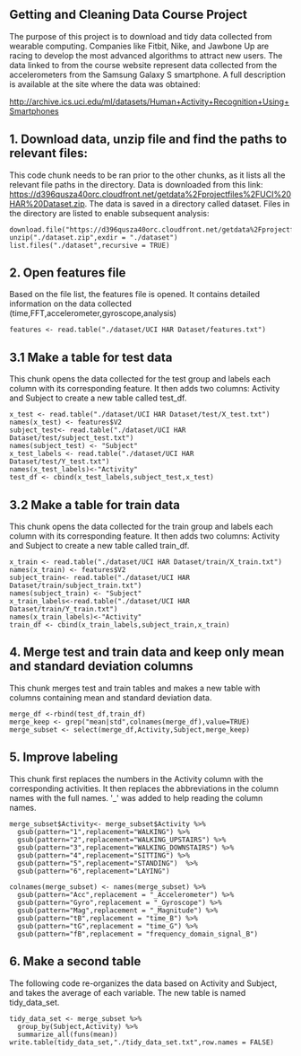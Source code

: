 ## Getting and Cleaning Data Course Project
The purpose of this project is to download and tidy data collected from wearable computing. Companies like Fitbit, Nike, and Jawbone Up are racing to develop the most advanced algorithms to attract new users. The data linked to from the course website represent data collected from the accelerometers from the Samsung Galaxy S smartphone. A full description is available at the site where the data was obtained:

http://archive.ics.uci.edu/ml/datasets/Human+Activity+Recognition+Using+Smartphones

## 1. Download data, unzip file and find the paths to relevant files:
This code chunk needs to be ran prior to the other chunks, as it lists all the relevant file paths in the directory. Data is downloaded from this link: https://d396qusza40orc.cloudfront.net/getdata%2Fprojectfiles%2FUCI%20HAR%20Dataset.zip. The data is saved in a directory called dataset. Files in the directory are listed to enable subsequent analysis:

```{r}
download.file("https://d396qusza40orc.cloudfront.net/getdata%2Fprojectfiles%2FUCI%20HAR%20Dataset.zip",destfile="./dataset.zip")
unzip("./dataset.zip",exdir = "./dataset")
list.files("./dataset",recursive = TRUE)
```


## 2. Open features file
Based on the file list, the features file is opened. It contains detailed information on the data collected (time,FFT,accelerometer,gyroscope,analysis) 
```{r}
features <- read.table("./dataset/UCI HAR Dataset/features.txt")
```

## 3.1 Make a table for test data
This chunk opens the data collected for the test group and labels each column with its corresponding feature. It then adds two columns: Activity and Subject to create a new table called test_df.

```{r}
x_test <- read.table("./dataset/UCI HAR Dataset/test/X_test.txt")
names(x_test) <- features$V2
subject_test<- read.table("./dataset/UCI HAR Dataset/test/subject_test.txt")
names(subject_test) <- "Subject"
x_test_labels <- read.table("./dataset/UCI HAR Dataset/test/Y_test.txt")
names(x_test_labels)<-"Activity"
test_df <- cbind(x_test_labels,subject_test,x_test)
```

## 3.2 Make a table for train data
This chunk opens the data collected for the train group and labels each column with its corresponding feature. It then adds two columns: Activity and Subject to create a new table called train_df.

```{r}
x_train <- read.table("./dataset/UCI HAR Dataset/train/X_train.txt")
names(x_train) <- features$V2
subject_train<- read.table("./dataset/UCI HAR Dataset/train/subject_train.txt")
names(subject_train) <- "Subject"
x_train_labels<-read.table("./dataset/UCI HAR Dataset/train/Y_train.txt")
names(x_train_labels)<-"Activity"
train_df <- cbind(x_train_labels,subject_train,x_train)
```

## 4. Merge test and train data and keep only mean and standard deviation columns
This chunk merges test and train tables and makes a new table with columns containing mean and standard deviation data.

```{r}
merge_df <-rbind(test_df,train_df)
merge_keep <- grep("mean|std",colnames(merge_df),value=TRUE)
merge_subset <- select(merge_df,Activity,Subject,merge_keep)
```

## 5. Improve labeling
This chunk first replaces the numbers in the Activity column with the corresponding activities. It then replaces the abbreviations in the column names with the full names. '_' was added to help reading the column names.
```{r}
merge_subset$Activity<- merge_subset$Activity %>%
  gsub(pattern="1",replacement="WALKING") %>%
  gsub(pattern="2",replacement="WALKING_UPSTAIRS") %>%
  gsub(pattern="3",replacement="WALKING_DOWNSTAIRS") %>%
  gsub(pattern="4",replacement="SITTING") %>%
  gsub(pattern="5",replacement="STANDING")  %>%
  gsub(pattern="6",replacement="LAYING")
```


```{r}
colnames(merge_subset) <- names(merge_subset) %>%
  gsub(pattern="Acc",replacement = "_Accelerometer") %>%
  gsub(pattern="Gyro",replacement = "_Gyroscope") %>%
  gsub(pattern="Mag",replacement = "_Magnitude") %>%
  gsub(pattern="tB",replacement = "time_B") %>%
  gsub(pattern="tG",replacement = "time_G") %>%
  gsub(pattern="fB",replacement = "frequency_domain_signal_B") 
```

## 6. Make a second table
The following code re-organizes the data based on Activity and Subject, and takes the average of each variable. The new table is named tidy_data_set.

```{r}
tidy_data_set <- merge_subset %>%
  group_by(Subject,Activity) %>%
  summarize_all(funs(mean))
write.table(tidy_data_set,"./tidy_data_set.txt",row.names = FALSE)
```



